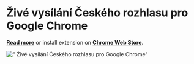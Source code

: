 # Živé vysílání Českého rozhlasu pro Google Chrome

**[Read more](https://virae.github.io/cro-google-chrome/)** or install extension on **[Chrome Web Store](https://chrome.google.com/webstore/detail/pabnkkickeooekdkeikljpooaidiiggi)**.

![" Živé vysílání Českého rozhlasu pro Google Chrome"](http://virae.org/screenshots/1zjVmFuoqr30Sd3RoM8MqU.png)
